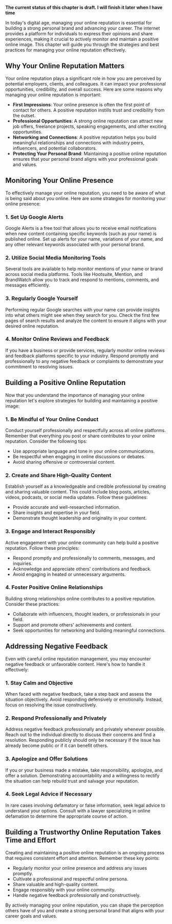 **The current status of this chapter is draft. I will finish it later when I have time**

In today's digital age, managing your online reputation is essential for building a strong personal brand and advancing your career. The internet provides a platform for individuals to express their opinions and share experiences, making it crucial to actively monitor and maintain a positive online image. This chapter will guide you through the strategies and best practices for managing your online reputation effectively.

**Why Your Online Reputation Matters**
--------------------------------------

Your online reputation plays a significant role in how you are perceived by potential employers, clients, and colleagues. It can impact your professional opportunities, credibility, and overall success. Here are some reasons why managing your online reputation is important:

* **First Impressions**: Your online presence is often the first point of contact for others. A positive reputation instills trust and credibility from the outset.
* **Professional Opportunities**: A strong online reputation can attract new job offers, freelance projects, speaking engagements, and other exciting opportunities.
* **Networking and Connections**: A positive reputation helps you build meaningful relationships and connections with industry peers, influencers, and potential collaborators.
* **Protecting Your Personal Brand**: Maintaining a positive online reputation ensures that your personal brand aligns with your professional goals and values.

**Monitoring Your Online Presence**
-----------------------------------

To effectively manage your online reputation, you need to be aware of what is being said about you online. Here are some strategies for monitoring your online presence:

### **1. Set Up Google Alerts**

Google Alerts is a free tool that allows you to receive email notifications when new content containing specific keywords (such as your name) is published online. Set up alerts for your name, variations of your name, and any other relevant keywords associated with your personal brand.

### **2. Utilize Social Media Monitoring Tools**

Several tools are available to help monitor mentions of your name or brand across social media platforms. Tools like Hootsuite, Mention, and BrandWatch allow you to track and respond to mentions, comments, and messages efficiently.

### **3. Regularly Google Yourself**

Performing regular Google searches with your name can provide insights into what others might see when they search for you. Check the first few pages of search results and analyze the content to ensure it aligns with your desired online reputation.

### **4. Monitor Online Reviews and Feedback**

If you have a business or provide services, regularly monitor online reviews and feedback platforms specific to your industry. Respond promptly and professionally to any negative feedback or complaints to demonstrate your commitment to resolving issues.

**Building a Positive Online Reputation**
-----------------------------------------

Now that you understand the importance of managing your online reputation let's explore strategies for building and maintaining a positive image:

### **1. Be Mindful of Your Online Conduct**

Conduct yourself professionally and respectfully across all online platforms. Remember that everything you post or share contributes to your online reputation. Consider the following tips:

* Use appropriate language and tone in your online communications.
* Be respectful when engaging in online discussions or debates.
* Avoid sharing offensive or controversial content.

### **2. Create and Share High-Quality Content**

Establish yourself as a knowledgeable and credible professional by creating and sharing valuable content. This could include blog posts, articles, videos, podcasts, or social media updates. Follow these guidelines:

* Provide accurate and well-researched information.
* Share insights and expertise in your field.
* Demonstrate thought leadership and originality in your content.

### **3. Engage and Interact Responsibly**

Active engagement with your online community can help build a positive reputation. Follow these principles:

* Respond promptly and professionally to comments, messages, and inquiries.
* Acknowledge and appreciate others' contributions and feedback.
* Avoid engaging in heated or unnecessary arguments.

### **4. Foster Positive Online Relationships**

Building strong relationships online contributes to a positive reputation. Consider these practices:

* Collaborate with influencers, thought leaders, or professionals in your field.
* Support and promote others' achievements and content.
* Seek opportunities for networking and building meaningful connections.

**Addressing Negative Feedback**
--------------------------------

Even with careful online reputation management, you may encounter negative feedback or unfavorable content. Here's how to handle it effectively:

### **1. Stay Calm and Objective**

When faced with negative feedback, take a step back and assess the situation objectively. Avoid responding defensively or emotionally. Instead, focus on resolving the issue constructively.

### **2. Respond Professionally and Privately**

Address negative feedback professionally and privately whenever possible. Reach out to the individual directly to discuss their concerns and find a resolution. Responding publicly should only be necessary if the issue has already become public or if it can benefit others.

### **3. Apologize and Offer Solutions**

If you or your business made a mistake, take responsibility, apologize, and offer a solution. Demonstrating accountability and a willingness to rectify the situation can help rebuild trust and salvage your reputation.

### **4. Seek Legal Advice if Necessary**

In rare cases involving defamatory or false information, seek legal advice to understand your options. Consult with a lawyer specializing in online defamation to determine the appropriate course of action.

**Building a Trustworthy Online Reputation Takes Time and Effort**
------------------------------------------------------------------

Creating and maintaining a positive online reputation is an ongoing process that requires consistent effort and attention. Remember these key points:

* Regularly monitor your online presence and address any issues promptly.
* Cultivate a professional and respectful online persona.
* Share valuable and high-quality content.
* Engage responsibly with your online community.
* Handle negative feedback professionally and constructively.

By actively managing your online reputation, you can shape the perception others have of you and create a strong personal brand that aligns with your career goals and values.
